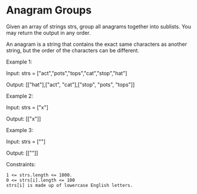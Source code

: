 # Anagram Groups

Given an array of strings strs, group all anagrams together into sublists. You may return the output in any order.

An anagram is a string that contains the exact same characters as another string, but the order of the characters can be different.

Example 1:

Input: strs = ["act","pots","tops","cat","stop","hat"]

Output: [["hat"],["act", "cat"],["stop", "pots", "tops"]]

Example 2:

Input: strs = ["x"]

Output: [["x"]]

Example 3:

Input: strs = [""]

Output: [[""]]

Constraints:

    1 <= strs.length <= 1000.
    0 <= strs[i].length <= 100
    strs[i] is made up of lowercase English letters.
